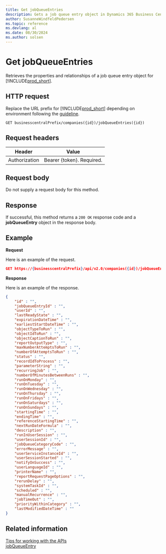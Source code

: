 ```yaml
---
title: Get jobQueueEntries
description: Gets a job queue entry object in Dynamics 365 Business Central.
author: SusanneWindfeldPedersen
ms.topic: reference
ms.devlang: al
ms.date: 08/30/2024
ms.author: solsen
---
```


<!-- NOTE: This article is an auto-generated stub from the metadata file. -->
<!-- The sections marked with an EDIT_IS_REQUIRED require manual editing. -->
# Get jobQueueEntries

Retrieves the properties and relationships of a job queue entry object for [!INCLUDE[prod_short](../../../includes/prod_short.md)].

## HTTP request

Replace the URL prefix for [!INCLUDE[prod_short](../../../includes/prod_short.md)] depending on environment following the [guideline](../../v2.0/endpoints-apis-for-dynamics.md).
<!-- START>EDIT_IS_REQUIRED. There URL for accessing the endpoint might be different -->
```
GET businesscentralPrefix/companies({id})/jobQueueEntries({id})
```
<!-- END>EDIT_IS_REQUIRED -->
## Request headers

|Header|Value|
|------|-----|
|Authorization  |Bearer {token}. Required. |

## Request body

Do not supply a request body for this method.

## Response

If successful, this method returns a ```200 OK``` response code and a **jobQueueEntry** object in the response body.

## Example

**Request**

Here is an example of the request.
<!-- START>EDIT_IS_REQUIRED. There URL for accessing the endpoint might be different -->
```json
GET https://{businesscentralPrefix}/api/v2.0/companies({id})/jobQueueEntries({id})
```
<!-- END>EDIT_IS_REQUIRED -->
**Response**

Here is an example of the response.

<!-- START>EDIT_IS_REQUIRED. Fill in values for properties -->
```json
{
    "id" : "",
    "jobQueueEntryId" : "",
    "userId" : "",
    "lastReadyState" : "",
    "expirationDateTime" : "",
    "earliestStartDateTime" : "",
    "objectTypeToRun" : "",
    "objectIdToRun" : "",
    "objectCaptionToRun" : "",
    "reportOutputType" : "",
    "maxNumberAttemptsToRun" : "",
    "numberOfAttemptsToRun" : "",
    "status" : "",
    "recordIdToProcess" : "",
    "parameterString" : "",
    "recurringJob" : "",
    "numberOfMinutesBetweenRuns" : "",
    "runOnMonday" : "",
    "runOnTuesday" : "",
    "runOnWednesday" : "",
    "runOnThursday" : "",
    "runOnFridays" : "",
    "runOnSaturdays" : "",
    "runOnSundays" : "",
    "startingTime" : "",
    "endingTime" : "",
    "referenceStartingTime" : "",
    "nextRunDateFormula" : "",
    "description" : "",
    "runInUserSession" : "",
    "userSessionId" : "",
    "jobQueueCategoryCode" : "",
    "errorMessage" : "",
    "userServiceInstanceId" : "",
    "userSessionStarted" : "",
    "notifyOnSuccess" : "",
    "userLanguageId" : "",
    "printerName" : "",
    "reportRequestPageOptions" : "",
    "rerunDelay" : "",
    "systemTaskId" : "",
    "scheduled" : "",
    "manualRecurrence" : "",
    "jobTimeOut" : "",
    "priorityWithinCategory" : "",
    "lastModifiedDateTime" : ""
}
```

## Related information

[Tips for working with the APIs](/dynamics365/business-central/dev-itpro/developer/devenv-connect-apps-tips)  
[jobQueueEntry](../resources/dynamics_jobQueueEntry.md)  
